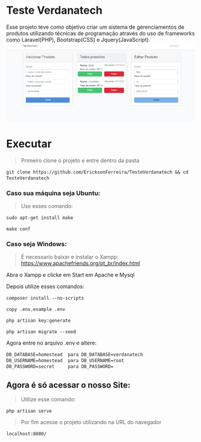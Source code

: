 # Teste Verdanatech

Esse projeto teve como objetivo criar um sistema de gerenciamentos de produtos utilizando técnicas de programação através do uso de frameworks como Laravel(PHP), Bootstrap(CSS) e Jquery(JavaScript).
![Captura de tela de 2019-04-16 16-43-13](https://github.com/EricksonFerreira/TesteVerdanatech/blob/master/public/img/papel-parede.png)

# Executar
> Primeiro clone o projeto e entre dentro da pasta
```
git clone https://github.com/EricksonFerreira/TesteVerdanatech && cd TesteVerdanatech
```
### Caso sua máquina seja Ubuntu:
> Use esses comando:
```
sudo apt-get install make
```
```
make conf
```
### Caso seja Windows:
> É necessario baixar e instalar o Xampp: https://www.apachefriends.org/pt_br/index.html
<p> Abra o Xampp e clicke em Start em Apache e Mysql</p>
<p>Depois utilize esses comandos:</p>

```
composer install --no-scripts
```
```
copy .env.example .env
```
```
php artisan key:generate
```
```
php artisan migrate --seed
```
Agora entre no arquivo .env e altere:
```
DB_DATABASE=homestead  para DB_DATABASE=verdanatech
DB_USERNAME=homestead  para DB_USERNAME=root
DB_PASSWORD=secret     para DB_PASSWORD=
```

## Agora é só acessar o nosso Site:

> Utilize esse comando:
```
php artisan serve
```
> Por fim acesse o projeto utilizando na URL do navegador

```
localhost:8000/
```
